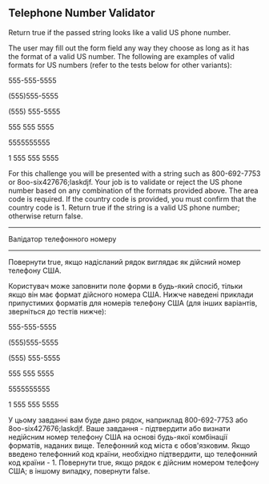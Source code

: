 Telephone Number Validator
---
Return true if the passed string looks like a valid US phone number.

The user may fill out the form field any way they choose as long as it has the format of a valid US number. The following are examples of valid formats for US numbers (refer to the tests below for other variants):

555-555-5555

(555)555-5555

(555) 555-5555

555 555 5555

5555555555

1 555 555 5555

For this challenge you will be presented with a string such as 800-692-7753 or 8oo-six427676;laskdjf. Your job is to validate or reject the US phone number based on any combination of the formats provided above. The area code is required. If the country code is provided, you must confirm that the country code is 1. Return true if the string is a valid US phone number; otherwise return false.

---

Валідатор телефонного номеру

---

Повернути true, якщо надісланий рядок виглядає як дійсний номер телефону США.

Користувач може заповнити поле форми в будь-який спосіб, тільки якщо він має формат дійсного номера США. Нижче наведені приклади припустимих форматів для номерів телефону США (для інших варіантів, зверніться до тестів нижче):

555-555-5555

(555)555-5555

(555) 555-5555

555 555 5555

5555555555

1 555 555 5555

У цьому завданні вам буде дано рядок, наприклад 800-692-7753 або 8oo-six427676;laskdjf. Ваше завдання - підтвердити або визнати недійсним номер телефону США на основі будь-якої комбінації форматів, наданих вище. Телефонний код міста є обов'язковим. Якщо введено телефонний код країни, необхідно підтвердити, що телефонний код країни - 1. Повернути true, якщо рядок є дійсним номером телефону США; в іншому випадку, повернути false.
